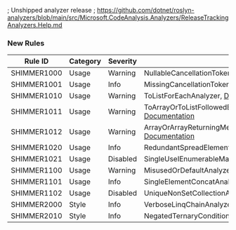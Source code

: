 ﻿; Unshipped analyzer release
; https://github.com/dotnet/roslyn-analyzers/blob/main/src/Microsoft.CodeAnalysis.Analyzers/ReleaseTrackingAnalyzers.Help.md

### New Rules

Rule ID | Category | Severity | Notes
--------|----------|----------|-------
SHIMMER1000 |  Usage   | Warning  | NullableCancellationTokenAnalyzer, [Documentation](https://github.com/Bartleby2718/Shimmering.Analyzers/blob/main/docs/UsageRules/SHIMMER1000.md)
SHIMMER1001 |  Usage   |  Info    | MissingCancellationTokenAnalyzer, [Documentation](https://github.com/Bartleby2718/Shimmering.Analyzers/blob/main/docs/UsageRules/SHIMMER1001.md)
SHIMMER1010 |  Usage   | Warning  | ToListForEachAnalyzer, [Documentation](https://github.com/Bartleby2718/Shimmering.Analyzers/blob/main/docs/UsageRules/SHIMMER1010.md)
SHIMMER1011 |  Usage   | Warning  | ToArrayOrToListFollowedByEnumerableExtensionMethodAEnalyzer, [Documentation](https://github.com/Bartleby2718/Shimmering.Analyzers/blob/main/docs/UsageRules/SHIMMER1011.md)
SHIMMER1012 |  Usage   | Warning  | ArrayOrArrayReturningMethodFollowedByToArrayAnalyzer, [Documentation](https://github.com/Bartleby2718/Shimmering.Analyzers/blob/main/docs/UsageRules/SHIMMER1012.md)
SHIMMER1020 |  Usage   |  Info    | RedundantSpreadElementAnalyzer, [Documentation](https://github.com/Bartleby2718/Shimmering.Analyzers/blob/main/docs/UsageRules/SHIMMER1020.md)
SHIMMER1021 |  Usage   | Disabled | SingleUseIEnumerableMaterializationAnalyzer, [Documentation](https://github.com/Bartleby2718/Shimmering.Analyzers/blob/main/docs/UsageRules/SHIMMER1021.md)
SHIMMER1100 |  Usage   | Warning  | MisusedOrDefaultAnalyzer, [Documentation](https://github.com/Bartleby2718/Shimmering.Analyzers/blob/main/docs/UsageRules/SHIMMER1100.md)
SHIMMER1101 |  Usage   |  Info    | SingleElementConcatAnalyzer, [Documentation](https://github.com/Bartleby2718/Shimmering.Analyzers/blob/main/docs/UsageRules/SHIMMER1101.md)
SHIMMER1102 |  Usage   | Disabled | UniqueNonSetCollectionAnalyzer, [Documentation](https://github.com/Bartleby2718/Shimmering.Analyzers/blob/main/docs/UsageRules/SHIMMER1102.md)
SHIMMER2000 |  Style   |  Info    | VerboseLinqChainAnalyzer, [Documentation](https://github.com/Bartleby2718/Shimmering.Analyzers/blob/main/docs/StyleRules/SHIMMER2000.md)
SHIMMER2010 |  Style   |  Info    | NegatedTernaryConditionAnalyzer, [Documentation](https://github.com/Bartleby2718/Shimmering.Analyzers/blob/main/docs/StyleRules/SHIMMER2010.md)